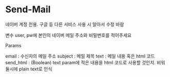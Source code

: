 # Send-Mail
네이버 계정 전용. 구글 등 다른 서비스 사용 시 알아서 수정 바람

변수 user, pw에 본인의 네이버 메일 주소와 비밀번호를 적어주세요

Params

email : 수신자의 메일 주소
subject : 메일 제목
text : 메일 내용 혹은 html 코드
send_html : (Boolean) text param에 적은 내용을 html 코드로 사용할 것인지. 비워둘시에 plain text로 인식

